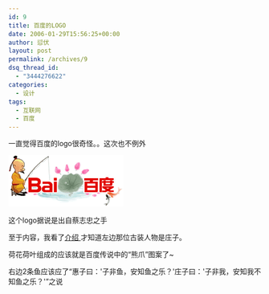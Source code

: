 ```yaml
---
id: 9
title: 百度的LOGO
date: 2006-01-29T15:56:25+00:00
author: 愆伏
layout: post
permalink: /archives/9
dsq_thread_id:
  - "3444276622"
categories:
  - 设计
tags:
  - 互联网
  - 百度
---
```

一直觉得百度的logo很奇怪。。这次也不例外
  
<a href="/wp-content/uploads/200601/31_233324_slogo_06chunjie.gif" target="_blank"><img src="/wp-content/uploads/200601/31_233324_slogo_06chunjie.gif" alt="/wp-content/uploads/200601/31_233324_slogo_06chunjie.gif" /></a>
  
这个logo据说是出自蔡志忠之手
  
至于内容，我看了<a href="http://logo.baidu.com/logo2006chunjie.html " title="http://logo.baidu.com/logo2006chunjie.html " target="_blank">介绍 </a>才知道左边那位古装人物是庄子。
  
荷花荷叶组成的应该就是百度传说中的“熊爪”图案了~
  
右边2条鱼应该应了“惠子曰：'子非鱼，安知鱼之乐？'庄子曰：'子非我，安知我不知鱼之乐？'”之说